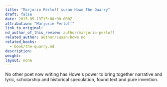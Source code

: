 ```yaml
---
title: "Marjorie Perloff susan Howe The Quarry"
draft: false
date: 2015-05-13T15:08:00.000Z
attribution: "Marjorie Perloff"
link_to_original:
nd_author_of_this_review: author/marjorie-perloff
related_author: author/susan-howe.md
related_books:
  - book/the-quarry.md
description:
weight:
layout: none
---
```

No other poet now writing has Howe's power to bring together narrative and lyric, scholarship and historical speculation, found text and pure invention.

